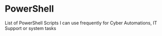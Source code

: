 # PowerShell
 List of PowerShell Scripts I can use frequently for Cyber Automations, IT Support or system tasks 
